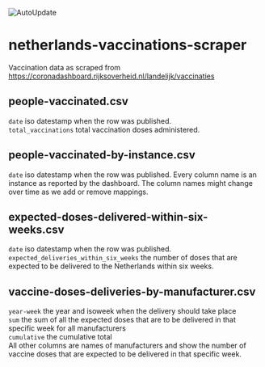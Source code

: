 ![AutoUpdate](https://github.com/Sikerdebaard/netherlands-vaccinations-scraper/workflows/AutoUpdate/badge.svg)

# netherlands-vaccinations-scraper
Vaccination data as scraped from https://coronadashboard.rijksoverheid.nl/landelijk/vaccinaties

## people-vaccinated.csv
`date` iso datestamp when the row was published.  
`total_vaccinations` total vaccination doses administered.

## people-vaccinated-by-instance.csv
`date` iso datestamp when the row was published.
Every column name is an instance as reported by the dashboard. The column names might change over time as we add or remove mappings.

## expected-doses-delivered-within-six-weeks.csv
`date` iso datestamp when the row was published.  
`expected_deliveries_within_six_weeks` the number of doses that are expected to be delivered to the Netherlands within six weeks.

## vaccine-doses-deliveries-by-manufacturer.csv
`year-week` the year and isoweek when the delivery should take place  
`sum` the sum of all the expected doses that are to be delivered in that specific week for all manufacturers  
`cumulative` the cumulative total  
All other columns are names of manufacturers and show the number of vaccine doses that are expected to be delivered in that specific week.
